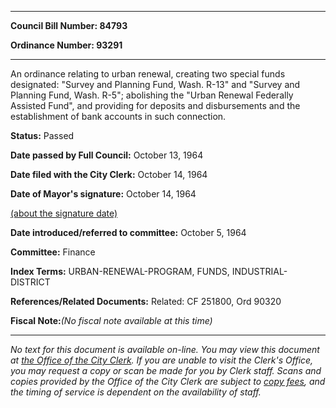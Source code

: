 

********

**Council Bill Number: 84793**
   
**Ordinance Number: 93291**
********

 An ordinance relating to urban renewal, creating two special funds designated: "Survey and Planning Fund, Wash. R-13" and "Survey and Planning Fund, Wash. R-5"; abolishing the "Urban Renewal Federally Assisted Fund", and providing for deposits and disbursements and the establishment of bank accounts in such connection.

**Status:** Passed
   
**Date passed by Full Council:** October 13, 1964
   
**Date filed with the City Clerk:** October 14, 1964
   
**Date of Mayor's signature:** October 14, 1964
   
[(about the signature date)](/~public/approvaldate.htm)
   
   
   
**Date introduced/referred to committee:** October 5, 1964
   
**Committee:** Finance
   
   
**Index Terms:** URBAN-RENEWAL-PROGRAM, FUNDS, INDUSTRIAL-DISTRICT

**References/Related Documents:** Related: CF 251800, Ord 90320

**Fiscal Note:**_(No fiscal note available at this time)_
********

_No text for this document is available on-line. You may view this document at [the Office of the City Clerk](http://www.seattle.gov/leg/clerk/contactUs.htm). If you are unable to visit the Clerk's Office, you may request a copy or scan be made for you by Clerk staff. Scans and copies provided by the Office of the City Clerk are subject to [copy fees](http://clerk.seattle.gov/~public/clerkfees.htm), and the timing of service is dependent on the availability of staff._

